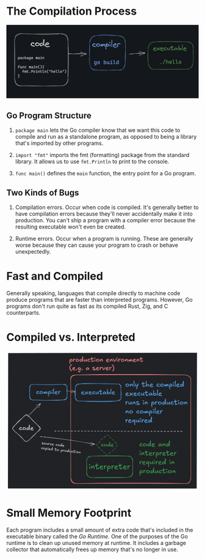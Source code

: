 # The Compilation Process

![alt text](compilation-process.png)

## Go Program Structure

1. `package main` lets the Go compiler know that we want this code to compile and run as a standalone program, as opposed to being a library that's imported by other programs.

2. `import "fmt"` imports the fmt (formatting) package from the standard library. It allows us to use `fmt.Println` to print to the console.

3. `func main()` defines the `main` function, the entry point for a Go program.

## Two Kinds of Bugs

1. Compilation errors. Occur when code is compiled. It's generally better to have compilation errors because they'll never accidentally make it into production. You can't ship a program with a compiler error because the resulting executable won't even be created.

2. Runtime errors. Occur when a program is running. These are generally worse because they can cause your program to crash or behave unexpectedly.

# Fast and Compiled

Generally speaking, languages that compile directly to machine code produce programs that are faster than interpreted programs. However, Go programs don't run quite as fast as its compiled Rust, Zig, and C counterparts.

# Compiled vs. Interpreted

![alt text](compiled-interpreted.png)

# Small Memory Footprint

Each program includes a small amount of extra code that's included in the executable binary called the _Go Runtime_. One of the purposes of the Go runtime is to clean up unused memory at runtime. It includes a garbage collector that automatically frees up memory that's no longer in use.
